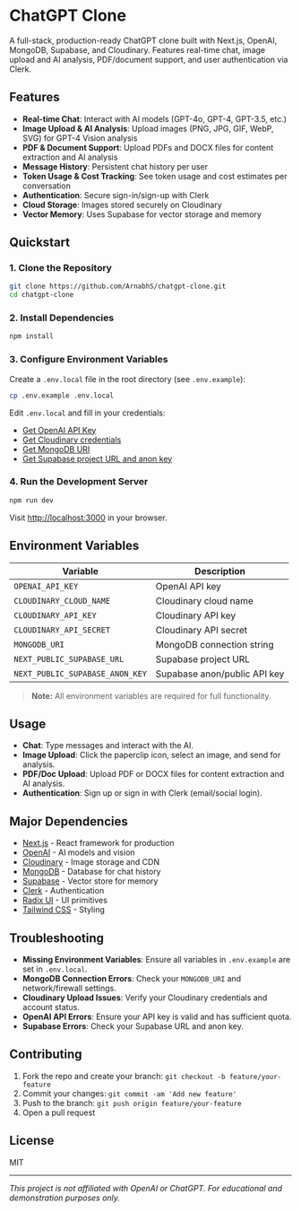 # ChatGPT Clone

A full-stack, production-ready ChatGPT clone built with Next.js, OpenAI, MongoDB, Supabase, and Cloudinary. Features real-time chat, image upload and AI analysis, PDF/document support, and user authentication via Clerk.

## Features

- **Real-time Chat**: Interact with AI models (GPT-4o, GPT-4, GPT-3.5, etc.)
- **Image Upload & AI Analysis**: Upload images (PNG, JPG, GIF, WebP, SVG) for GPT-4 Vision analysis
- **PDF & Document Support**: Upload PDFs and DOCX files for content extraction and AI analysis
- **Message History**: Persistent chat history per user
- **Token Usage & Cost Tracking**: See token usage and cost estimates per conversation
- **Authentication**: Secure sign-in/sign-up with Clerk
- **Cloud Storage**: Images stored securely on Cloudinary
- **Vector Memory**: Uses Supabase for vector storage and memory

## Quickstart

### 1. Clone the Repository
```bash
git clone https://github.com/ArnabhS/chatgpt-clone.git
cd chatgpt-clone
```

### 2. Install Dependencies
```bash
npm install
```

### 3. Configure Environment Variables
Create a `.env.local` file in the root directory (see `.env.example`):

```bash
cp .env.example .env.local
```

Edit `.env.local` and fill in your credentials:
- [Get OpenAI API Key](https://platform.openai.com/account/api-keys)
- [Get Cloudinary credentials](https://cloudinary.com/)
- [Get MongoDB URI](https://www.mongodb.com/atlas/database)
- [Get Supabase project URL and anon key](https://app.supabase.com/)

### 4. Run the Development Server
```bash
npm run dev
```
Visit [http://localhost:3000](http://localhost:3000) in your browser.

## Environment Variables

| Variable                        | Description                        |
|----------------------------------|------------------------------------|
| `OPENAI_API_KEY`                | OpenAI API key                     |
| `CLOUDINARY_CLOUD_NAME`         | Cloudinary cloud name               |
| `CLOUDINARY_API_KEY`            | Cloudinary API key                  |
| `CLOUDINARY_API_SECRET`         | Cloudinary API secret               |
| `MONGODB_URI`                   | MongoDB connection string           |
| `NEXT_PUBLIC_SUPABASE_URL`      | Supabase project URL                |
| `NEXT_PUBLIC_SUPABASE_ANON_KEY` | Supabase anon/public API key        |

> **Note:** All environment variables are required for full functionality.

## Usage

- **Chat**: Type messages and interact with the AI.
- **Image Upload**: Click the paperclip icon, select an image, and send for analysis.
- **PDF/Doc Upload**: Upload PDF or DOCX files for content extraction and AI analysis.
- **Authentication**: Sign up or sign in with Clerk (email/social login).

## Major Dependencies

- [Next.js](https://nextjs.org/) - React framework for production
- [OpenAI](https://platform.openai.com/) - AI models and vision
- [Cloudinary](https://cloudinary.com/) - Image storage and CDN
- [MongoDB](https://www.mongodb.com/) - Database for chat history
- [Supabase](https://supabase.com/) - Vector store for memory
- [Clerk](https://clerk.com/) - Authentication
- [Radix UI](https://www.radix-ui.com/) - UI primitives
- [Tailwind CSS](https://tailwindcss.com/) - Styling

## Troubleshooting

- **Missing Environment Variables**: Ensure all variables in `.env.example` are set in `.env.local`.
- **MongoDB Connection Errors**: Check your `MONGODB_URI` and network/firewall settings.
- **Cloudinary Upload Issues**: Verify your Cloudinary credentials and account status.
- **OpenAI API Errors**: Ensure your API key is valid and has sufficient quota.
- **Supabase Errors**: Check your Supabase URL and anon key.

## Contributing

1. Fork the repo and create your branch: `git checkout -b feature/your-feature`
2. Commit your changes: `git commit -am 'Add new feature'`
3. Push to the branch: `git push origin feature/your-feature`
4. Open a pull request

## License

MIT

---

_This project is not affiliated with OpenAI or ChatGPT. For educational and demonstration purposes only._
